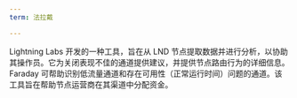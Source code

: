 ```yaml
---
term: 法拉戴

---
```

Lightning Labs 开发的一种工具，旨在从 LND 节点提取数据并进行分析，以协助其操作员。它为关闭表现不佳的通道提供建议，并提供节点路由行为的详细信息。Faraday 可帮助识别低流量通道和存在可用性（正常运行时间）问题的通道。该工具旨在帮助节点运营商在其渠道中分配资金。